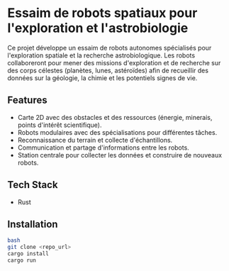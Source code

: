 
# Essaim de robots spatiaux pour l'exploration et l'astrobiologie

Ce projet développe un essaim de robots autonomes spécialisés pour l'exploration spatiale et la recherche astrobiologique. Les robots collaboreront pour mener des missions d'exploration et de recherche sur des corps célestes (planètes, lunes, astéroïdes) afin de recueillir des données sur la géologie, la chimie et les potentiels signes de vie.


## Features

- Carte 2D avec des obstacles et des ressources (énergie, minerais, points d'intérêt scientifique).
- Robots modulaires avec des spécialisations pour différentes tâches.
- Reconnaissance du terrain et collecte d'échantillons.
- Communication et partage d'informations entre les robots.
- Station centrale pour collecter les données et construire de nouveaux robots.


## Tech Stack

- Rust


## Installation

```bash
bash
git clone <repo_url>
cargo install
cargo run